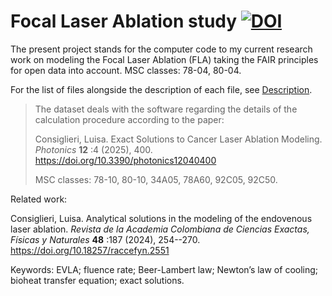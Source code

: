 # Focal Laser Ablation study [![DOI](https://zenodo.org/badge/915730068.svg)](https://doi.org/10.5281/zenodo.14993809)

The present project stands for the computer code to my current research work on modeling the Focal Laser Ablation (FLA)
taking the FAIR principles for open data into account. MSC classes: 78-04, 80-04.

For the list of files alongside the description of each file, see [Description](Description.md).

> The dataset deals with the software regarding the details of the calculation procedure according to the paper:
> 
> Consiglieri, Luisa. Exact Solutions to Cancer Laser Ablation Modeling. *Photonics* **12** :4 (2025), 400. <https://doi.org/10.3390/photonics12040400>
>
> MSC classes: 78-10, 80-10, 34A05, 78A60, 92C05, 92C50.

Related work: 

Consiglieri, Luisa. Analytical solutions in the modeling of the endovenous laser ablation.
*Revista de la Academia Colombiana de Ciencias Exactas, Físicas y Naturales* **48** :187 (2024), 254--270. <https://doi.org/10.18257/raccefyn.2551>

Keywords: EVLA; fluence rate; Beer-Lambert law; Newton’s law of cooling; bioheat transfer equation; exact solutions.

